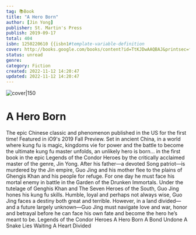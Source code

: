 ```yaml
---
tag: 📚Book
title: "A Hero Born"
author: [Jin Yong]
publisher: St. Martin's Press
publish: 2019-09-17
total: 404
isbn: 1250220610 {{isbn1#template-variable-definition
cover: http://books.google.com/books/content?id=TtKJDwAAQBAJ&printsec=frontcover&img=1&zoom=1&edge=curl&source=gbs_api
status: unread
genre: 
category: Fiction
created: 2022-11-12 14:20:47
updated: 2022-11-12 14:20:47
---
```


![cover|150](http://books.google.com/books/content?id=TtKJDwAAQBAJ&printsec=frontcover&img=1&zoom=1&edge=curl&source=gbs_api.md)

# A Hero Born

The epic Chinese classic and phenomenon published in the US for the first time! Featured in iO9's 2019 Fall Preview. Set in ancient China, in a world where kung fu is magic, kingdoms vie for power and the battle to become the ultimate kung fu master unfolds, an unlikely hero is born... in the first book in the epic Legends of the Condor Heroes by the critically acclaimed master of the genre, Jin Yong. After his father—a devoted Song patriot—is murdered by the Jin empire, Guo Jing and his mother flee to the plains of Ghengis Khan and his people for refuge. For one day he must face his mortal enemy in battle in the Garden of the Drunken Immortals. Under the tutelage of Genghis Khan and The Seven Heroes of the South, Guo Jing hones his kung fu skills. Humble, loyal and perhaps not always wise, Guo Jing faces a destiny both great and terrible. However, in a land divided—and a future largely unknown—Guo Jing must navigate love and war, honor and betrayal before he can face his own fate and become the hero he’s meant to be. Legends of the Condor Heroes A Hero Born A Bond Undone A Snake Lies Waiting A Heart Divided